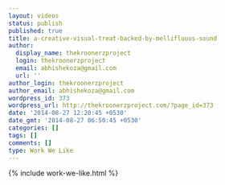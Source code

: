 ```yaml
---
layout: videos
status: publish
published: true
title: a-creative-visual-treat-backed-by-mellifluous-sound
author:
  display_name: thekroonerzproject
  login: thekroonerzproject
  email: abhishekoza@gmail.com
  url: ''
author_login: thekroonerzproject
author_email: abhishekoza@gmail.com
wordpress_id: 373
wordpress_url: http://thekroonerzproject.com/?page_id=373
date: '2014-08-27 12:20:45 +0530'
date_gmt: '2014-08-27 06:50:45 +0530'
categories: []
tags: []
comments: []
type: Work We Like
---
```

{% include work-we-like.html %}
